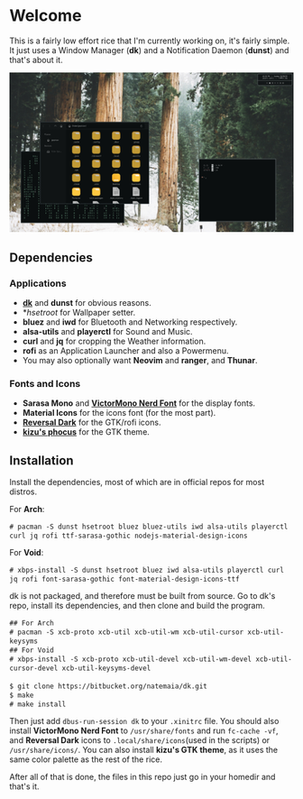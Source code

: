 # Welcome
This is a fairly low effort rice that I'm currently working on, it's fairly simple. It just uses a Window Manager (**dk**) and a Notification Daemon (**dunst**) and that's about it.

![showcase](./image.png)

## Dependencies
### Applications
- **[dk](https://bitbucket.org/natemaia/dk/src/master/)** and **dunst** for obvious reasons.
- **hsetroot* for Wallpaper setter.
- **bluez** and **iwd** for Bluetooth and Networking respectively.
- **alsa-utils** and **playerctl** for Sound and Music.
- **curl** and **jq** for cropping the Weather information.
- **rofi** as an Application Launcher and also a Powermenu.
- You may also optionally want **Neovim** and **ranger**, and **Thunar**.

### Fonts and Icons
- **Sarasa Mono** and **[VictorMono Nerd Font](https://github.com/ryanoasis/nerd-fonts/tree/master/patched-fonts/VictorMono)** for the display fonts.
- **Material Icons** for the icons font (for the most part).
- **[Reversal Dark](https://github.com/yeyushengfan258/Reversal-icon-theme)** for the GTK/rofi icons.
- **[kizu's phocus](https://github.com/janleigh/gtk3)** for the GTK theme.

## Installation
Install the dependencies, most of which are in official repos for most distros.

For **Arch**:
```
# pacman -S dunst hsetroot bluez bluez-utils iwd alsa-utils playerctl curl jq rofi ttf-sarasa-gothic nodejs-material-design-icons
```
For **Void**:
```
# xbps-install -S dunst hsetroot bluez iwd alsa-utils playerctl curl jq rofi font-sarasa-gothic font-material-design-icons-ttf
```
dk is not packaged, and therefore must be built from source. Go to dk's repo, install its dependencies, and then clone and build the program.
```
## For Arch
# pacman -S xcb-proto xcb-util xcb-util-wm xcb-util-cursor xcb-util-keysyms 
## For Void
# xbps-install -S xcb-proto xcb-util-devel xcb-util-wm-devel xcb-util-cursor-devel xcb-util-keysyms-devel 

$ git clone https://bitbucket.org/natemaia/dk.git
$ make
# make install
```
Then just add `dbus-run-session dk` to your `.xinitrc` file.
You should also install **VictorMono Nerd Font** to `/usr/share/fonts` and run `fc-cache -vf`, and **Reversal Dark** icons to `.local/share/icons`(used in the scripts) or `/usr/share/icons/`. You can also install **kizu's GTK theme**, as it uses the same color palette as the rest of the rice.

After all of that is done, the files in this repo just go in your homedir and that's it.
